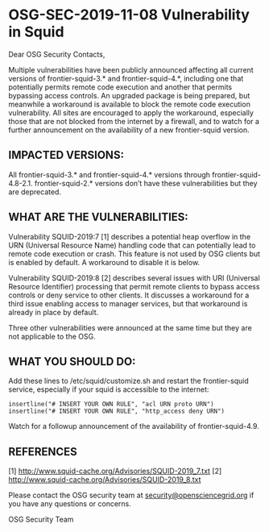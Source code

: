 # OSG-SEC-2019-11-08 Vulnerability in Squid

Dear OSG Security Contacts,

Multiple vulnerabilities have been publicly announced affecting all current versions of frontier-squid-3.* and frontier-squid-4.*, including one that potentially permits remote code execution and another that permits bypassing access controls. An upgraded package is being prepared, but meanwhile a workaround is available to block the remote code execution vulnerability. All sites are encouraged to apply the workaround, especially those that are not blocked from the internet by a firewall, and to watch for a further announcement on the availability of a new frontier-squid version.

## IMPACTED VERSIONS:

All frontier-squid-3.* and frontier-squid-4.* versions through frontier-squid-4.8-2.1. 
frontier-squid-2.* versions don’t have these vulnerabilities but they are deprecated.

## WHAT ARE THE VULNERABILITIES:

Vulnerability SQUID-2019:7 [1] describes a potential heap overflow in the URN (Universal Resource Name) handling code that can potentially lead to remote code execution or crash. This feature is not used by OSG clients but is enabled by default. A workaround to disable it is below.

Vulnerability SQUID-2019:8 [2] describes several issues with URI (Universal Resource Identifier) processing that permit remote clients to bypass access controls or deny service to other clients. It discusses a workaround for a third issue enabling access to manager services, but that workaround is already in place by default.

Three other vulnerabilities were announced at the same time but they are not applicable to the OSG.

## WHAT YOU SHOULD DO:

Add these lines to /etc/squid/customize.sh and restart the frontier-squid service, especially if your squid is accessible to the internet:

    insertline("# INSERT YOUR OWN RULE", "acl URN proto URN")
    insertline("# INSERT YOUR OWN RULE", "http_access deny URN")

Watch for a followup announcement of the availability of frontier-squid-4.9.

## REFERENCES

[1] http://www.squid-cache.org/Advisories/SQUID-2019_7.txt
[2] http://www.squid-cache.org/Advisories/SQUID-2019_8.txt

Please contact the OSG security team at security@opensciencegrid.org if you have any questions or concerns. 

OSG Security Team
